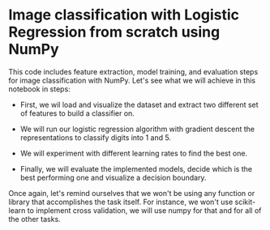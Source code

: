 # Image classification with Logistic Regression from scratch using NumPy

This code includes feature extraction, model training, and evaluation steps for image classification with NumPy. Let's see what we will achieve in this notebook in steps:

   * First, we wil load and visualize the dataset and extract two different set of features to build a classifier on.

   * We will run our logistic regression algorithm with gradient descent the representations to classify digits into 1 and 5.
    
   * We will experiment with different learning rates to find the best one.

   * Finally, we will evaluate the implemented models, decide which is the best performing one and visualize a decision boundary.

Once again, let's remind ourselves that we won't be using any function or library that accomplishes the task itself. For instance, we won't use scikit-learn to implement cross validation, we will use numpy for that and for all of the other tasks.
